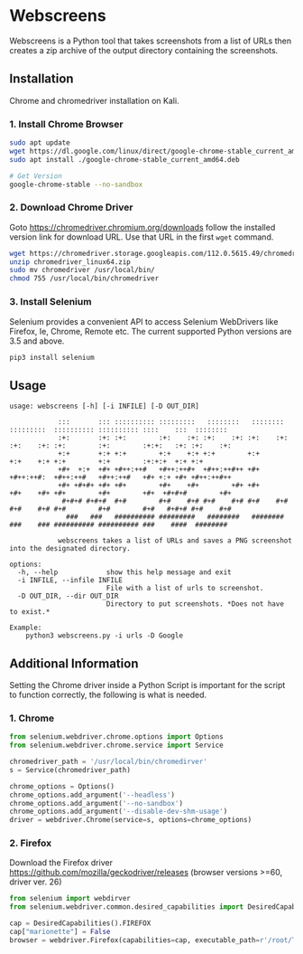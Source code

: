 # Webscreens
Webscreens is a Python tool that takes screenshots from a list of URLs then creates a zip archive of the output directory containing the screenshots.

## Installation
Chrome and chromedriver installation on Kali.

### 1. Install Chrome Browser
```bash
sudo apt update
wget https://dl.google.com/linux/direct/google-chrome-stable_current_amd64.deb
sudo apt install ./google-chrome-stable_current_amd64.deb

# Get Version
google-chrome-stable --no-sandbox
```

### 2. Download Chrome Driver
Goto https://chromedriver.chromium.org/downloads follow the installed version link for download URL.  Use that URL in the first `wget` command.
```bash
wget https://chromedriver.storage.googleapis.com/112.0.5615.49/chromedriver_linux64.zip
unzip chromedriver_linux64.zip
sudo mv chromedriver /usr/local/bin/
chmod 755 /usr/local/bin/chromedriver
```

### 3. Install Selenium
Selenium provides a convenient API to access Selenium WebDrivers like Firefox, Ie, Chrome, Remote etc. The current supported Python versions are 3.5 and above.
```bash
pip3 install selenium
```

## Usage
```
usage: webscreens [-h] [-i INFILE] [-D OUT_DIR]

            :::       ::: :::::::::: :::::::::   ::::::::   ::::::::  :::::::::  :::::::::: :::::::::: ::::    :::  ::::::::  
            :+:       :+: :+:        :+:    :+: :+:    :+: :+:    :+: :+:    :+: :+:        :+:        :+:+:   :+: :+:    :+: 
            +:+       +:+ +:+        +:+    +:+ +:+        +:+        +:+    +:+ +:+        +:+        :+:+:+  +:+ +:+        
            +#+  +:+  +#+ +#++:++#   +#++:++#+  +#++:++#++ +#+        +#++:++#:  +#++:++#   +#++:++#   +#+ +:+ +#+ +#++:++#++ 
            +#+ +#+#+ +#+ +#+        +#+    +#+        +#+ +#+        +#+    +#+ +#+        +#+        +#+  +#+#+#        +#+ 
             #+#+# #+#+#  #+#        #+#    #+# #+#    #+# #+#    #+# #+#    #+# #+#        #+#        #+#   #+#+# #+#    #+# 
              ###   ###   ########## #########   ########   ########  ###    ### ########## ########## ###    ####  ######## 

            webscreens takes a list of URLs and saves a PNG screenshot into the designated directory.

options:
  -h, --help            show this help message and exit
  -i INFILE, --infile INFILE
                        File with a list of urls to screenshot.
  -D OUT_DIR, --dir OUT_DIR
                        Directory to put screenshots. *Does not have to exist.*

Example:
    python3 webscreens.py -i urls -D Google
```

## Additional Information
Setting the Chrome driver inside a Python Script is important for the script to function correctly, the following is what is needed.

### 1. Chrome
```python
from selenium.webdriver.chrome.options import Options
from selenium.webdriver.chrome.service import Service

chromedriver_path = '/usr/local/bin/chromedirver'
s = Service(chromedriver_path)

chrome_options = Options()
chrome_options.add_argument('--headless')
chrome_options.add_argument('--no-sandbox')
chrome_options.add_argument('--disable-dev-shm-usage')
driver = webdriver.Chrome(service=s, options=chrome_options)
```

### 2. Firefox
Download the Firefox driver https://github.com/mozilla/geckodriver/releases (browser versions >=60, driver ver. 26)
```python
from selenium import webdirver
from selenium.webdriver.common.desired_capabilities import DesiredCapabilities

cap = DesiredCapabilities().FIREFOX
cap["marionette"] = False
browser = webdriver.Firefox(capabilities=cap, executable_path=r'/root/Tools/Firefox/geckodriver')
```
